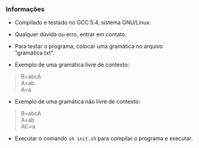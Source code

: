 ### <b>Informações</b>
* Compilado e testado no GCC 5.4, sistema GNU/Linux.
* Qualquer dúvida ou erro, entrar em contato.
* Para testar o programa, colocar uma gramática no arquivo "gramatica.txt".

* Exemplo de uma gramática livre de contexto:
> B=abcA  
> A=ab  
> A=a
> 

* Exemplo de uma gramática não livre de contexto:
> B=abcA  
> A=ab  
> AC=a
> 
* Executar o comando `sh init.sh` para compilar o programa e executar.
